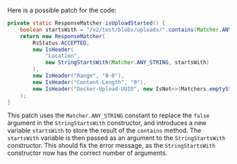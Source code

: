 Here is a possible patch for the code:

```java
private static ResponseMatcher isUploadStarted() {
    boolean startsWith = "/v2/test/blobs/uploads/".contains(Matcher.ANY_STRING);
    return new ResponseMatcher(
        RsStatus.ACCEPTED,
        new IsHeader(
            "Location",
            new StringStartsWith(Matcher.ANY_STRING, startsWith)
        ),
        new IsHeader("Range", "0-0"),
        new IsHeader("Content-Length", "0"),
        new IsHeader("Docker-Upload-UUID", new IsNot<>(Matchers.emptyString()))
    );
}
```

This patch uses the `Matcher.ANY_STRING` constant to replace the `false` argument in the `StringStartsWith` constructor, and introduces a new variable `startsWith` to store the result of the `contains` method. The `startsWith` variable is then passed as an argument to the `StringStartsWith` constructor. This should fix the error message, as the `StringStartsWith` constructor now has the correct number of arguments.